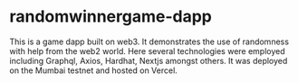 # randomwinnergame-dapp
This is a game dapp built on web3. It demonstrates the use of randomness with help from the web2 world. Here several technologies were employed including Graphql, Axios, Hardhat, Nextjs amongst others. It was deployed on the Mumbai testnet and hosted on Vercel.
